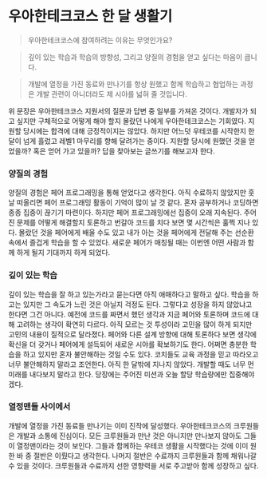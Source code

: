 # 우아한테크코스 한 달 생활기

> 우아한테크코스에 참여하려는 이유는 무엇인가요?

> 깊이 있는 학습과 학습의 방향성, 그리고 양질의 경험을 얻고 싶다는 마음이 큽니다.

> 개발에 열정을 가진 동료와 만나기를 항상 원했고 함께 학습하고 협업하는 과정은 개발 관련이 아니더라도 제 시야를 넓혀 줄 것입니다.

위 문장은 우아한테크코스 지원서의 질문과 답변 중 일부를 가져온 것이다. 개발자가 되고 싶지만 구체적으로 어떻게 해야 할지 몰랐던 나에게 우아한테크코스는 기회였다. 지원할 당시에는 합격에 대해 긍정적이지는 않았다. 하지만 어느덧 우테코를 시작한지 한 달이 넘게 흘렀고 레벨1 마무리를 향해 달려가는 중이다. 지원할 당시에 원했던 것을 얻었을까? 혹은 얻어 가고 있을까? 답을 찾아보는 글쓰기를 해보고자 한다.

### 양질의 경험
양질의 경험은 페어 프로그래밍을 통해 얻었다고 생각한다. 아직 수료하지 않았지만 훗날 떠올리면 페어 프로그래밍 활동이 기억이 많이 날 것 같다. 혼자 공부하거나 코딩하면 종종 집중이 끊기기 마련이다. 하지만 페어 프로그래밍에선 집중이 오래 지속된다. 주어진 문제를 어떻게 해결할지 토론하고 번갈아 코드를 치다 보면 몇 시간씩은 훌쩍 지나 있다. 몰랐던 것을 페어에게 배울 수도 있고 내가 아는 것을 페어에게 전달해 주는 선순환 속에서 즐겁게 학습을 할 수 있었다. 새로운 페어가 매칭될 때는 이번엔 어떤 사람과 함께 하게 될지 기대까지 하게 되었다.

### 깊이 있는 학습
깊이 있는 학습을 잘 하고 있는가라고 묻는다면 아직 애매하다고 말하고 싶다. 학습을 하고는 있지만 그 속도가 느린 것은 아닐지 걱정도 된다. 그렇다고 성장을 하지 않았냐고 한다면 그건 아니다. 예전에 코드를 짜면서 했던 생각과 지금 페어와 토론하며 코드에 대해 고려하는 생각이 확연히 다르다. 아직 모르는 것 투성이라 고민을 많이 하게 되지만 고민의 내용이 질적으로 달라졌다. 페어와 다른 설계 방향에 대해 토론하다 보면 생각에 확신을 더 갖거나 페어에게 설득되어 새로운 시야를 확보하기도 한다. 어쩌면 충분한 학습을 하고 있지만 혼자 불안해하는 것일 수도 있다. 코치들도 교육 과정을 믿고 따라오고 너무 불안해하지 말라고 조언한다. 아직 한 달밖에 지나지 않았다. 개발할 때도 너무 먼 미래를 내다보지 말라고 한다. 당장에는 주어진 미션과 오늘 할당 학습량에만 집중해야겠다.

### 열정맨들 사이에서
개발에 열정을 가진 동료들 만나기는 이미 진작에 달성했다. 우아한테크코스의 크루원들은 개발과 소통에 진심이다. 모든 크루원들과 만난 것은 아니지만 만나보지 않아도 그들이 열정맨이라는 것이 보인다. 그들과 함께하는 우테코 생활을 시작했다는 것에 이미 원한 바 중 절반은 이뤘다고 생각한다. 나머지 절반은 수료까지 크루원들과 함께 채워나갈 수 있을 것이다. 크루원들과 수료까지 선한 영향력을 서로 주고받아 함께 성장하고 싶다.